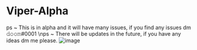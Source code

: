 # Viper-Alpha
 ps ~ This is in alpha and it will have many issues, if you find any issues dm 𝚍𝚘𝚘𝚖#0001
 \nps ~ There will be updates in the future, if you have any ideas dm me please.
![image](https://user-images.githubusercontent.com/113943092/192070393-241301a4-b3ee-4c98-847e-881411a386c1.png)
